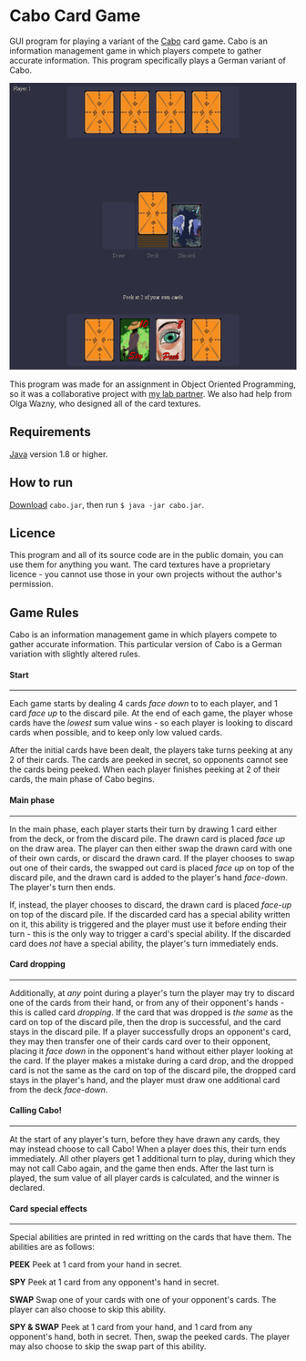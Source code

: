 # Cabo Card Game

GUI program for playing a variant of the [Cabo](https://en.wikipedia.org/wiki/Cabo_(game)) card game. Cabo is an information management game in which players compete to gather accurate information. This program specifically plays a German variant of Cabo.

<p align="center">
  <img width="531" height="504" src="screenshots/screenshot.png">
</p>

This program was made for an assignment in Object Oriented Programming, so it was a collaborative project with [my lab partner](https://github.com/janaheit). We also had help from Olga Wazny, who designed all of the card textures.

## Requirements

[Java](https://www.java.com/en/download/) version 1.8 or higher.

## How to run

[Download]() `cabo.jar`, then run `$ java -jar cabo.jar`.

## Licence

This program and all of its source code are in the public domain, you can use them for anything you want. The card textures have a proprietary licence - you cannot use those in your own projects without the author's permission.

## Game Rules

Cabo is an information management game in which players compete to gather accurate information. This particular version of Cabo is a German variation with slightly altered rules.

#### Start
---------

Each game starts by dealing 4 cards *face down* to to each player, and 1 card *face up* to the discard pile. At the end of each game, the player whose cards have the *lowest* sum value wins - so each player is looking to discard cards when possible, and to keep only low valued cards.

After the initial cards have been dealt, the players take turns peeking at any 2 of their cards. The cards are peeked in secret, so opponents cannot see the cards being peeked. When each player finishes peeking at 2 of their cards, the main phase of Cabo begins.

#### Main phase
---------------

In the main phase, each player starts their turn by drawing 1 card either from the deck, or from the discard pile. The drawn card is placed *face up* on the draw area. The player can then either swap the drawn card with one of their own cards, or discard the drawn card. If the player chooses to swap out one of their cards, the swapped out card is placed *face up* on top of the discard pile, and the drawn card is added to the player's hand *face-down*. The player's turn then ends.

If, instead, the player chooses to discard, the drawn card is placed *face-up* on top of the discard pile. If the discarded card has a special ability written on it, this ability is triggered and the player must use it before ending their turn - this is the only way to trigger a card's special ability. If the discarded card does *not* have a special ability, the player's turn immediately ends.

#### Card dropping
------------------

Additionally, at *any* point during a player's turn the player may try to discard one of the cards from their hand, or from any of their opponent's hands - this is called card *dropping*. If the card that was dropped is *the same* as the card on top of the discard pile, then the drop is successful, and the card stays in the discard pile. If a player successfully drops an opponent's card, they may then transfer one of their cards card over to their opponent, placing it *face down* in the opponent's hand without either player looking at the card. If the player makes a mistake during a card drop, and the dropped card is not the same as the card on top of the discard pile, the dropped card stays in the player's hand, and the player must draw one additional card from the deck *face-down*.

#### Calling Cabo!
------------------

At the start of any player's turn, before they have drawn any cards, they may instead choose to call Cabo! When a player does this, their turn ends immediately. All other players get 1 additional turn to play, during which they may not call Cabo again, and the game then ends. After the last turn is played, the sum value of all player cards is calculated, and the winner is declared.

#### Card special effects
-------------------------

Special abilities are printed in red writting on the cards that have them. The abilities are as follows:

**PEEK** Peek at 1 card from your hand in secret.

**SPY** Peek at 1 card from any opponent's hand in secret.

**SWAP** Swap one of your cards with one of your opponent's cards. The player can also choose to skip this ability.

**SPY \& SWAP** Peek at 1 card from your hand, and 1 card from any opponent's hand, both in secret. Then, swap the peeked cards. The player may also choose to skip the swap part of this ability.
